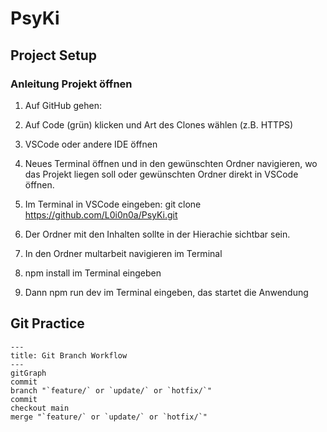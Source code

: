 # PsyKi

## Project Setup
### Anleitung Projekt öffnen

1. Auf GitHub gehen:

2. Auf Code (grün) klicken und Art des Clones wählen (z.B. HTTPS)
3. VSCode oder andere IDE öffnen
4. Neues Terminal öffnen und in den gewünschten Ordner navigieren, wo das Projekt liegen soll oder gewünschten Ordner direkt in VSCode öffnen. 
5. Im Terminal in VSCode eingeben: git clone https://github.com/L0i0n0a/PsyKi.git
6. Der Ordner mit den Inhalten sollte in der Hierachie sichtbar sein.
7. In den Ordner multarbeit navigieren im Terminal
8. npm install im Terminal eingeben
9. Dann npm run dev im Terminal eingeben, das startet die Anwendung

## Git Practice

```mermaid
---
title: Git Branch Workflow
---
gitGraph
commit
branch "`feature/` or `update/` or `hotfix/`"
commit
checkout main
merge "`feature/` or `update/` or `hotfix/`"
```